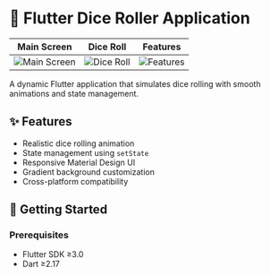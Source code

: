 # 🎲 Flutter Dice Roller Application

| Main Screen | Dice Roll | Features |
|-------------|-----------|----------|
| ![Main Screen](https://i.ibb.co/Cs34VyWN/Capture.png) | ![Dice Roll](https://i.ibb.co/fd2LLrj3/Capture.png) | ![Features](https://i.ibb.co/G4TGbRRb/f.png) |


A dynamic Flutter application that simulates dice rolling with smooth animations and state management.

## ✨ Features
- Realistic dice rolling animation
- State management using `setState`
- Responsive Material Design UI
- Gradient background customization
- Cross-platform compatibility

## 🚀 Getting Started

### Prerequisites
- Flutter SDK ≥3.0
- Dart ≥2.17

